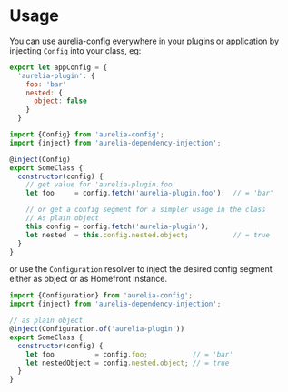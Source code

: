 # Usage

You can use aurelia-config everywhere in your plugins or application by injecting `Config` into your class, eg:

```js
export let appConfig = {
  'aurelia-plugin': {
    foo: 'bar'
    nested: {
      object: false
    }
  }
```

```js
import {Config} from 'aurelia-config';
import {inject} from 'aurelia-dependency-injection';

@inject(Config)
export SomeClass {
  constructor(config) {
    // get value for 'aurelia-plugin.foo'
    let foo     = config.fetch('aurelia-plugin.foo');  // = 'bar'

    // or get a config segment for a simpler usage in the class
    // As plain object
    this config = config.fetch('aurelia-plugin');
    let nested  = this.config.nested.object;           // = true
  }
}
```

or use the `Configuration` resolver to inject the desired config segment either as object or as Homefront instance.

```js
import {Configuration} from 'aurelia-config';
import {inject} from 'aurelia-dependency-injection';

// as plain object
@inject(Configuration.of('aurelia-plugin'))
export SomeClass {
  constructor(config) {
    let foo          = config.foo;           // = 'bar'
    let nestedObject = config.nested.object; // = true
  }
}
```
